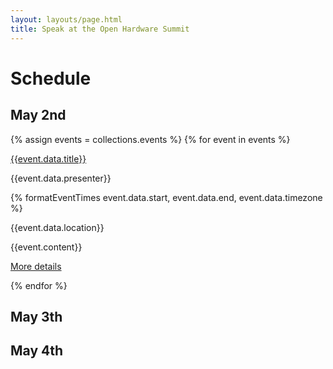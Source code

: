 ```yaml
---
layout: layouts/page.html
title: Speak at the Open Hardware Summit
---
```


# Schedule

## May 2nd

{% assign events = collections.events %}
{% for event in events %}
<div class="columns event-list-item">
  <div class="column">
    <a class="title is-4 is-family-display" href="{{event.url}}">{{event.data.title}}</a>
    <p class="subtitle">{{event.data.presenter}}</p>
    <p class="subtitle my-1">{% formatEventTimes event.data.start, event.data.end, event.data.timezone %}</p>
    <p class="subtitle">{{event.data.location}}</p>
    <p>{{event.content}}</p>
    <p class="my-4">
      <a href="{{event.url}}">More details</a>
    </p>
  </div>
</div>
{% endfor %}


## May 3th

## May 4th
